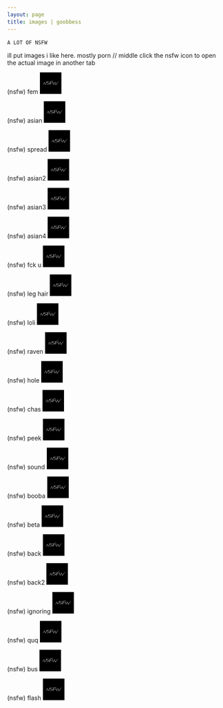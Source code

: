 ```yaml
---
layout: page
title: images | goobbess
---
```


```term
A LOT OF NSFW
```
ill put images i like here. mostly porn // middle click the nsfw icon to open the actual image in another tab

(nsfw) fem 
<a href="images/sauce or eh/fem.png">
<img src="images/nsfw.png" width="50px" height="50px">
</a>


(nsfw) asian 
<a href="images/puss.jpg">
<img src="images/nsfw.png" width="50px" height="50px">
</a>
                                            
(nsfw) spread
<a href="images/pusssss.jpg">
<img src="images/nsfw.png" width="50px" height="50px">
</a>

(nsfw) asian2
<a href="images/sushi.jpg">
<img src="images/nsfw.png" width="50px" height="50px">
</a>

(nsfw) asian3
<a href="images/oomg.jpg">
<img src="images/nsfw.png" width="50px" height="50px">
</a>

(nsfw) asian4
<a href="images/omg.jpg">
<img src="images/nsfw.png" width="50px" height="50px">
</a>

(nsfw) fck u
<a href="images/flick.jpg">
<img src="images/nsfw.png" width="50px" height="50px">
</a>

(nsfw) leg hair
<a href="images/hair.jpg">
<img src="images/nsfw.png" width="50px" height="50px">
</a>

(nsfw) loli
<a href="images/galaxy.png">
<img src="images/nsfw.png" width="50px" height="50px">
</a>

(nsfw) raven
<a href="images/guh.jpg">
<img src="images/nsfw.png" width="50px" height="50px">
</a>

(nsfw) hole
<a href="images/pussssssss.jpg">
<img src="images/nsfw.png" width="50px" height="50px">
</a>

(nsfw) chas
<a href="images/chas.jpg">
<img src="images/nsfw.png" width="50px" height="50px">
</a>

(nsfw) peek
<a href="images/pusss.jpg">
<img src="images/nsfw.png" width="50px" height="50px">
</a>

(nsfw) sound
<a href="images/sound.jpg">
<img src="images/nsfw.png" width="50px" height="50px">
</a>

(nsfw) booba
<a href="images/big.png">
<img src="images/nsfw.png" width="50px" height="50px">
</a>

(nsfw) beta
<a href="images/beta.jpg">
<img src="images/nsfw.png" width="50px" height="50px">
</a>

(nsfw) back
<a href="images/back.jpg">
<img src="images/nsfw.png" width="50px" height="50px">
</a>

(nsfw) back2
<a href="images/back2.jpg">
<img src="images/nsfw.png" width="50px" height="50px">
</a>

(nsfw) ignoring
<a href="images/toe.jpg">
<img src="images/nsfw.png" width="50px" height="50px">
</a>

(nsfw) quq
<a href="images/quq.jpg">
<img src="images/nsfw.png" width="50px" height="50px">
</a>

(nsfw) bus
<a href="images/listen.jpg">
<img src="images/nsfw.png" width="50px" height="50px">
</a>

(nsfw) flash
<a href="images/flash.jpg">
<img src="images/nsfw.png" width="50px" height="50px">
</a>
